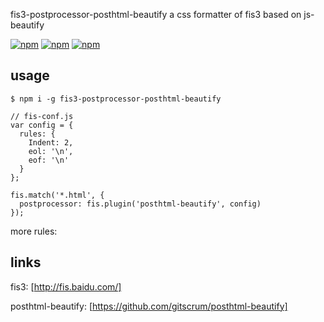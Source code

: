 fis3-postprocessor-posthtml-beautify
a css formatter of fis3 based on js-beautify

[![npm](https://img.shields.io/npm/v/fis3-postprocessor-posthtml-beautifyt.svg?style=flat-square)](https://www.npmjs.com/package/fis3-postprocessor-posthtml-beautify) 
[![npm](https://img.shields.io/npm/dt/fis3-postprocessor-posthtml-beautify.svg?style=flat-square)](https://www.npmjs.com/package/fis3-postprocessor-posthtml-beautify) 
[![npm](https://img.shields.io/npm/dm/fis3-postprocessor-posthtml-beautify.svg?style=flat-square)](https://www.npmjs.com/package/fis3-postprocessor-posthtml-beautify)

## usage

    $ npm i -g fis3-postprocessor-posthtml-beautify

```
// fis-conf.js
var config = {
  rules: {
    Indent: 2,
    eol: '\n',
    eof: '\n'
  }
};

fis.match('*.html', {
  postprocessor: fis.plugin('posthtml-beautify', config)
});
```
more rules: 

## links
fis3: [http://fis.baidu.com/]

posthtml-beautify: [https://github.com/gitscrum/posthtml-beautify]
